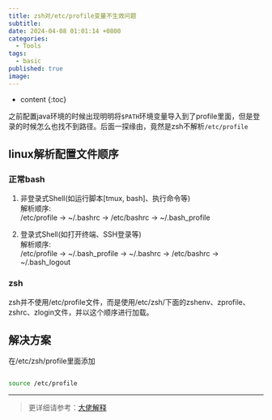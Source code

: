 ```yaml
---
title: zsh对/etc/profile变量不生效问题
subtitle: 
date: 2024-04-08 01:01:14 +0800
categories:
  - Tools
tags:
  - basic
published: true
image:
---
```

* content
{:toc}

之前配置java环境的时候出现明明将`$PATH`环境变量导入到了profile里面，但是登录的时候怎么也找不到路径。后面一探缘由，竟然是zsh不解析`/etc/profile`


## linux解析配置文件顺序
### 正常bash
1. 非登录式Shell(如运行脚本\[tmux, bash\]、执行命令等)  
    解析顺序:  
    /etc/profile -> ~/.bashrc -> /etc/bashrc -> ~/.bash_profile
    
2. 登录式Shell(如打开终端、SSH登录等)  
    解析顺序:  
    /etc/profile -> ~/.bash_profile -> ~/.bashrc -> /etc/bashrc -> ~/.bash_logout

### zsh
zsh并不使用/etc/profile文件，而是使用/etc/zsh/下面的zshenv、zprofile、zshrc、zlogin文件，并以这个顺序进行加载。

## 解决方案
在/etc/zsh/profile里面添加

```bash

source /etc/profile

```






---
> 更详细请参考：[大佬解释](https://luckymrwang.github.io/2015/06/04/bash-profile-profile-bashrc%E7%9A%84%E5%8C%BA%E5%88%AB%E5%92%8C%E5%90%AF%E5%8A%A8%E9%A1%BA%E5%BA%8F/)
